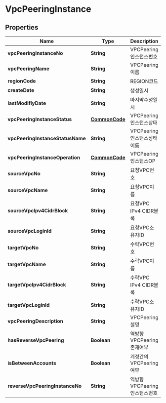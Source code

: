 
# VpcPeeringInstance

## Properties
Name | Type | Description | Notes
------------ | ------------- | ------------- | -------------
**vpcPeeringInstanceNo** | **String** | VPCPeering인스턴스번호 |  [optional]
**vpcPeeringName** | **String** | VPCPeering이름 |  [optional]
**regionCode** | **String** | REGION코드 |  [optional]
**createDate** | **String** | 생성일시 |  [optional]
**lastModifiyDate** | **String** | 마지막수정일시 |  [optional]
**vpcPeeringInstanceStatus** | [**CommonCode**](CommonCode.md) | VPCPeering인스턴스상태 |  [optional]
**vpcPeeringInstanceStatusName** | **String** | VPCPeering인스턴스상태이름 |  [optional]
**vpcPeeringInstanceOperation** | [**CommonCode**](CommonCode.md) | VPCPeering인스턴스OP |  [optional]
**sourceVpcNo** | **String** | 요청VPC번호 |  [optional]
**sourceVpcName** | **String** | 요청VPC이름 |  [optional]
**sourceVpcIpv4CidrBlock** | **String** | 요청VPC IPv4 CIDR블록 |  [optional]
**sourceVpcLoginId** | **String** | 요청VPC소유자ID |  [optional]
**targetVpcNo** | **String** | 수락VPC번호 |  [optional]
**targetVpcName** | **String** | 수락VPC이름 |  [optional]
**targetVpcIpv4CidrBlock** | **String** | 수락VPC IPv4 CIDR블록 |  [optional]
**targetVpcLoginId** | **String** | 수락VPC소유자ID |  [optional]
**vpcPeeringDescription** | **String** | VPCPeering설명 |  [optional]
**hasReverseVpcPeering** | **Boolean** | 역방향VPCPeering존재여부 |  [optional]
**isBetweenAccounts** | **Boolean** | 계정간의VPCPeering여부 |  [optional]
**reverseVpcPeeringInstanceNo** | **String** | 역방향VPCPeering인스턴스번호 |  [optional]




